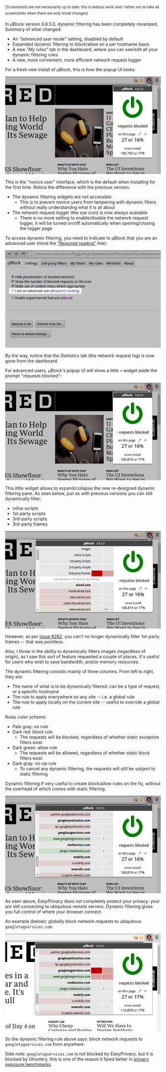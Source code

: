 <sup>[Screenshots are not necessarily up to date: this is tedious work and I rather not re-take all screenshots when there are only trivial changes]</sup>

In µBlock version 0.8.5.0, dynamic filtering has been completely revamped. Summary of what changed:

- An _"advanced user mode"_ setting, disabled by default
- Expanded dynamic filtering to block/allow on a per hostname basis
- A new _"My rules"_ tab in the dashboard, where you can see/edit all your dynamic filtering rules
- A new, more convenient, more efficient network request logger

For a fresh new install of µBlock, this is how the popup UI looks:

![figure 1](https://raw.githubusercontent.com/gorhill/uBlock/master/doc/img/df-tut-01.png)

This is the "novice user" interface, which is the default when installing for the first time. Notice the difference with the previous version:

- The dynamic filtering widgets are not accessible
    - This is to prevent novice users from tampering with dynamic filters without really understandng what it is all about
- The network request logger (the _eye_ icon) is now always available
    - There is no more setting to enable/disable the network request logger, it will be turned on/off automatically when opening/closing the logger page

To access dynamic filtering, you need to indicate to µBlock that you are an advanced user (mind the ["Required reading"](./Advanced-user-features) link):

![figure 2](https://raw.githubusercontent.com/gorhill/uBlock/master/doc/img/df-tut-02.png)

By the way, notice that the _Statistics_ tab (the network request log) is now gone from the dashboard.

For advanced users, µBlock's popup UI will show a little `+` widget aside the prompt "requests blocked":

![figure 3](https://raw.githubusercontent.com/gorhill/uBlock/master/doc/img/df-tut-03.png)

This little widget allows to expand/collapse the new re-designed dynamic filtering pane. As seen below, just as with previous versions you can still dynamically filter:

- inline scripts
- 1st-party scripts
- 3rd-party scripts
- 3rd-party frames

![figure 4](https://raw.githubusercontent.com/gorhill/uBlock/master/doc/img/df-tut-04.png)

However, as per [issue #282](https://github.com/gorhill/uBlock/issues/282), you can't no longer dynamically filter 1st-party frames -- that was pointless.

Also, I threw in the ability to dynamically filters images (regardless of origin), as I saw this sort of feature requested a couple of places. It's useful for users who wish to save bandwidth, and/or memory resources.

The dynamic filtering consists mainly of three columns. From left to right, they are:

- The name of what is to be dynamically filtered: can be a type of request, or a specific hostname
- The rule to apply everywhere on any site -- i.e. a global rule
- The rule to apply locally on the current site -- useful to override a global rule

Rules color scheme:

- Pale gray: no rule
- Dark red: block rule
    - The requests will be blocked, regardless of whether static exception filters exist
- Dark green: allow rule
    - The requests will be allowed, regardless of whether static block filters exist
- Dark gray: no-op rule
    - To cancel any dynamic filtering, the requests will still be subject to static filtering

Dynamic filtering if very useful to create block/allow rules on the fly, without the overhead of which comes with static filtering.

![figure 5](https://raw.githubusercontent.com/gorhill/uBlock/master/doc/img/df-tut-05.png)

As seen above, _EasyPrivacy_ does not completely protect your privacy: your are still connecting to ubiquitous remote servers. Dynamic filtering gives you full control of where your browser connect.

An example (below): globally block network requests to ubiquitous `googletagservices.com`:

![figure 6](https://raw.githubusercontent.com/gorhill/uBlock/master/doc/img/df-tut-06.png)

So the dynamic filtering rule above says: block network requests to `googletagservices.com` from anywhere.

Side note: `googletagservices.com` is not blocked by _EasyPrivacy_, but it is blocked by Ghostery, this is one of the reason it fared better in [privacy exposure benchmarks](./%C2%B5Block-and-others:-Blocking-ads,-trackers,-malwares).
